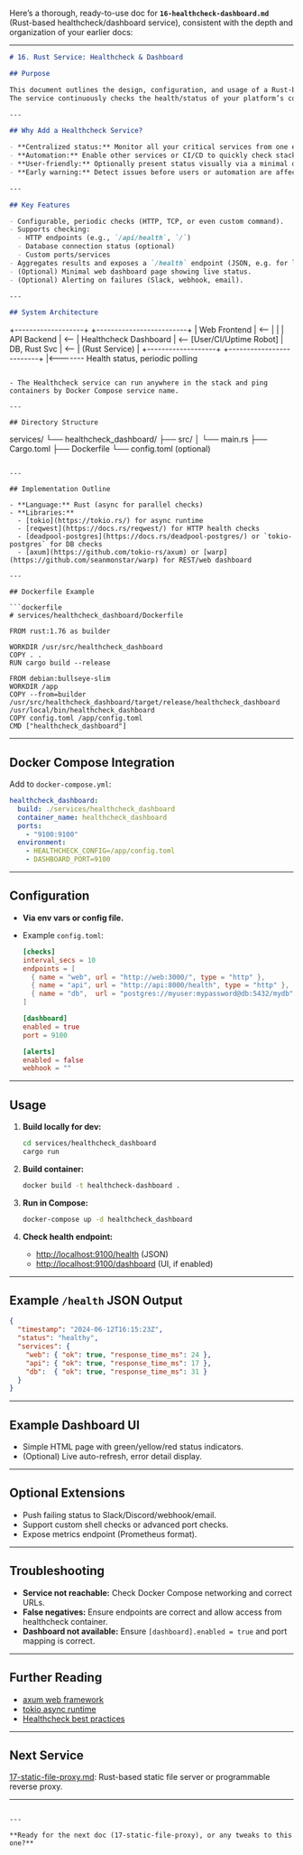 Here’s a thorough, ready-to-use doc for **`16-healthcheck-dashboard.md`** (Rust-based healthcheck/dashboard service), consistent with the depth and organization of your earlier docs:

---

```md
# 16. Rust Service: Healthcheck & Dashboard

## Purpose

This document outlines the design, configuration, and usage of a Rust-based healthcheck service and optional dashboard.  
The service continuously checks the health/status of your platform’s containers (API, web, DB, custom services) and exposes a `/health` API endpoint, optionally providing a simple web dashboard for fast status checks.

---

## Why Add a Healthcheck Service?

- **Centralized status:** Monitor all your critical services from one endpoint.
- **Automation:** Enable other services or CI/CD to quickly check stack health.
- **User-friendly:** Optionally present status visually via a minimal dashboard UI.
- **Early warning:** Detect issues before users or automation are affected.

---

## Key Features

- Configurable, periodic checks (HTTP, TCP, or even custom command).
- Supports checking:
  - HTTP endpoints (e.g., `/api/health`, `/`)
  - Database connection status (optional)
  - Custom ports/services
- Aggregates results and exposes a `/health` endpoint (JSON, e.g. for load balancers/monitors).
- (Optional) Minimal web dashboard page showing live status.
- (Optional) Alerting on failures (Slack, webhook, email).

---

## System Architecture

```

+-------------------+     +-------------------------+
\|    Web Frontend   | <-- |                         |
\|    API Backend    | <-- |  Healthcheck Dashboard  | <-- \[User/CI/Uptime Robot]
\|    DB, Rust Svc   | <-- |   (Rust Service)        |
+-------------------+     +-------------------------+
|<------- Health status, periodic polling

```

- The Healthcheck service can run anywhere in the stack and ping containers by Docker Compose service name.

---

## Directory Structure

```

services/
└── healthcheck\_dashboard/
├── src/
│   └── main.rs
├── Cargo.toml
├── Dockerfile
└── config.toml (optional)

````

---

## Implementation Outline

- **Language:** Rust (async for parallel checks)
- **Libraries:**
  - [tokio](https://tokio.rs/) for async runtime
  - [reqwest](https://docs.rs/reqwest/) for HTTP health checks
  - [deadpool-postgres](https://docs.rs/deadpool-postgres/) or `tokio-postgres` for DB checks
  - [axum](https://github.com/tokio-rs/axum) or [warp](https://github.com/seanmonstar/warp) for REST/web dashboard

---

## Dockerfile Example

```dockerfile
# services/healthcheck_dashboard/Dockerfile

FROM rust:1.76 as builder

WORKDIR /usr/src/healthcheck_dashboard
COPY . .
RUN cargo build --release

FROM debian:bullseye-slim
WORKDIR /app
COPY --from=builder /usr/src/healthcheck_dashboard/target/release/healthcheck_dashboard /usr/local/bin/healthcheck_dashboard
COPY config.toml /app/config.toml
CMD ["healthcheck_dashboard"]
````

---

## Docker Compose Integration

Add to `docker-compose.yml`:

```yaml
healthcheck_dashboard:
  build: ./services/healthcheck_dashboard
  container_name: healthcheck_dashboard
  ports:
    - "9100:9100"
  environment:
    - HEALTHCHECK_CONFIG=/app/config.toml
    - DASHBOARD_PORT=9100
```

---

## Configuration

* **Via env vars or config file.**
* Example `config.toml`:

  ```toml
  [checks]
  interval_secs = 10
  endpoints = [
    { name = "web", url = "http://web:3000/", type = "http" },
    { name = "api", url = "http://api:8000/health", type = "http" },
    { name = "db",  url = "postgres://myuser:mypassword@db:5432/mydb", type = "postgres" }
  ]

  [dashboard]
  enabled = true
  port = 9100

  [alerts]
  enabled = false
  webhook = ""
  ```

---

## Usage

1. **Build locally for dev:**

   ```bash
   cd services/healthcheck_dashboard
   cargo run
   ```
2. **Build container:**

   ```bash
   docker build -t healthcheck-dashboard .
   ```
3. **Run in Compose:**

   ```bash
   docker-compose up -d healthcheck_dashboard
   ```
4. **Check health endpoint:**

   * [http://localhost:9100/health](http://localhost:9100/health) (JSON)
   * [http://localhost:9100/dashboard](http://localhost:9100/dashboard) (UI, if enabled)

---

## Example `/health` JSON Output

```json
{
  "timestamp": "2024-06-12T16:15:23Z",
  "status": "healthy",
  "services": {
    "web": { "ok": true, "response_time_ms": 24 },
    "api": { "ok": true, "response_time_ms": 17 },
    "db":  { "ok": true, "response_time_ms": 31 }
  }
}
```

---

## Example Dashboard UI

* Simple HTML page with green/yellow/red status indicators.
* (Optional) Live auto-refresh, error detail display.

---

## Optional Extensions

* Push failing status to Slack/Discord/webhook/email.
* Support custom shell checks or advanced port checks.
* Expose metrics endpoint (Prometheus format).

---

## Troubleshooting

* **Service not reachable:** Check Docker Compose networking and correct URLs.
* **False negatives:** Ensure endpoints are correct and allow access from healthcheck container.
* **Dashboard not available:** Ensure `[dashboard].enabled = true` and port mapping is correct.

---

## Further Reading

* [axum web framework](https://github.com/tokio-rs/axum)
* [tokio async runtime](https://tokio.rs/)
* [Healthcheck best practices](https://microservices.io/patterns/observability/health-check-api.html)

---

## Next Service

[17-static-file-proxy.md](./17-static-file-proxy.md): Rust-based static file server or programmable reverse proxy.

---

```

---

**Ready for the next doc (17-static-file-proxy), or any tweaks to this one?**
```
